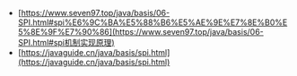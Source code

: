 - [https://www.seven97.top/java/basis/06-SPI.html#spi%E6%9C%BA%E5%88%B6%E5%AE%9E%E7%8E%B0%E5%8E%9F%E7%90%86](https://www.seven97.top/java/basis/06-SPI.html#spi机制实现原理)
- [https://javaguide.cn/java/basis/spi.html](https://javaguide.cn/java/basis/spi.html)